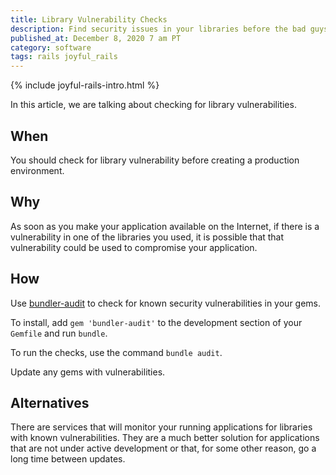 ```yaml
---
title: Library Vulnerability Checks
description: Find security issues in your libraries before the bad guys do.
published_at: December 8, 2020 7 am PT
category: software
tags: rails joyful_rails
---
```


{% include joyful-rails-intro.html %}

In this article, we are talking about checking for library vulnerabilities.

## When

You should check for library vulnerability before creating a production
environment.

## Why

As soon as you make your application available on the Internet, if there is a
vulnerability in one of the libraries you used, it is possible that that
vulnerability could be used to compromise your application.

## How

Use [bundler-audit](https://github.com/rubysec/bundler-audit) to check for
known security vulnerabilities in your gems.

To install, add `gem 'bundler-audit'` to the development section of your
`Gemfile` and run `bundle`.

To run the checks, use the command `bundle audit`.

Update any gems with vulnerabilities.

<!-- link to gem update and default rake task -->

## Alternatives

There are services that will monitor your running applications for libraries with
known vulnerabilities. They are a much better solution for applications that are
not under active development or that, for some other reason, go a long time
between updates.
